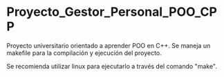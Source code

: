 # Proyecto_Gestor_Personal_POO_CPP

Proyecto universitario orientado a aprender POO en C++. Se maneja un makefile para la compilación y ejecución del proyecto.

Se recomienda utilizar linux para ejecutarlo a través del comando "make".
